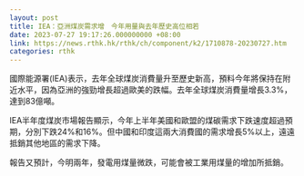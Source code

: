 ```yaml
---
layout: post
title: IEA：亞洲煤炭需求增　今年用量與去年歷史高位相若
date: 2023-07-27 19:17:26.000000000 +08:00
link: https://news.rthk.hk/rthk/ch/component/k2/1710878-20230727.htm
categories: rthk
---
```


國際能源署(IEA)表示，去年全球煤炭消費量升至歷史新高，預料今年將保持在附近水平，因為亞洲的強勁增長超過歐美的跌幅。去年全球煤炭消費量增長3.3%，達到83億噸。

IEA半年度煤炭市場報告顯示，今年上半年美國和歐盟的煤碳需求下跌速度超過預期，分別下跌24%和16%。但中國和印度這兩大消費國的需求增長5%以上，遠遠抵銷其他地區的需求下降。

報告又預計，今明兩年，發電用煤量微跌，可能會被工業用煤量的增加所抵銷。
